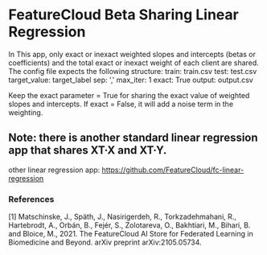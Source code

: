# FeatureCloud Beta Sharing Linear Regression
In This app, only exact or inexact weighted slopes and intercepts (betas or coefficients) and the total exact or inexact weight of each client are shared. 
The config file expects the following structure: 
train: train.csv
test: test.csv
target_value: target_label
sep: ','
max_iter: 1
exact: True
output: output.csv

Keep the exact parameter = True for sharing the exact value of weighted slopes and intercepts. If exact = False, it will add a noise term in the weighting.   


## Note: there is another standard linear regression app that shares XT·X and XT·Y. 
other linear regression app: https://github.com/FeatureCloud/fc-linear-regression

### References
<a id="1">[1]</a> 
Matschinske, J., Späth, J., Nasirigerdeh, R., Torkzadehmahani, R., Hartebrodt, A., Orbán, B., Fejér, S., Zolotareva,
O., Bakhtiari, M., Bihari, B. and Bloice, M., 2021.
The FeatureCloud AI Store for Federated Learning in Biomedicine and Beyond. arXiv preprint arXiv:2105.05734.
